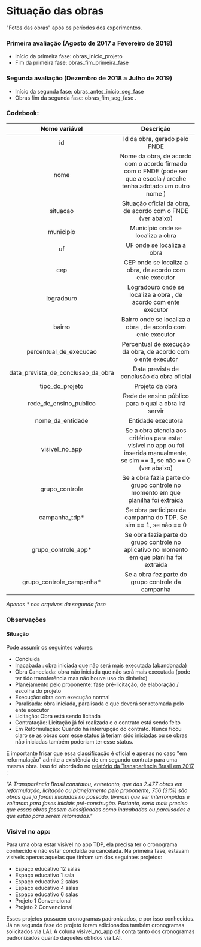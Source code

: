 # Situação das obras

"Fotos das obras" após os períodos dos experimentos. 

### Primeira avaliação (Agosto de 2017 a Fevereiro de 2018)

* Início da primeira fase: obras_inicio_projeto
* Fim da primeira fase: obras_fim_primeira_fase

### Segunda avaliação (Dezembro de 2018 a Julho de 2019)

* Início da segunda fase: obras_antes_inicio_seg_fase
* Obras fim da segunda fase: obras_fim_seg_fase .


### Codebook:

| Nome variável      | Descrição   |
| :-------------: |:-------------:|
| id     | Id da obra, gerado pelo FNDE |
| nome| Nome da obra, de acordo com o acordo firmado com o FNDE (pode ser que a escola / creche tenha adotado um outro nome ) |
| situacao | Situação oficial da obra, de acordo com o FNDE (ver abaixo) |
| municipio | Município onde se localiza a obra |
| uf | UF onde se localiza a obra |
| cep | CEP onde se localiza a obra, de acordo com ente executor |
| logradouro | Logradouro onde se localiza a obra , de acordo com ente executor |
| bairro | Bairro onde se localiza a obra , de acordo com ente executor |
| percentual_de_execucao | Percentual de execução da obra, de acordo com o ente executor |
| data_prevista_de_conclusao_da_obra | Data prevista de conclusão da obra oficial |
| tipo_do_projeto | Projeto da obra |                   
| rede_de_ensino_publico | Rede de ensino público para o qual a obra irá servir |            
| nome_da_entidade | Entidade executora |
| visivel_no_app | Se a obra atendia aos critérios para estar visível no app ou foi inserida manualmente, se sim == 1, se não == 0 (ver abaixo) |
| grupo_controle | Se a obra fazia parte do grupo controle no momento em que planilha foi extraída |  
| campanha_tdp* | Se obra participou da campanha do TDP. Se sim == 1, se não == 0 |
| grupo_controle_app* | Se obra fazia parte do grupo controle no aplicativo no momento em que planilha foi extraída |
| grupo_controle_campanha* | Se a obra fez parte do grupo controle da campanha |

*Apenas * nos arquivos da segunda fase*

### Observações

#### Situação

Pode assumir os seguintes valores:

* Concluída
* Inacabada : obra iniciada que não será mais executada (abandonada)
* Obra Cancelada: obra não iniciada que não será mais executada (pode ter tido transferência mas não houve uso do dinheiro) 
* Planejamento pelo proponente: fase pré-licitação, de elaboração / escolha do projeto
* Execução: obra com execução normal
* Paralisada: obra iniciada, paralisada e que deverá ser retomada pelo ente executor                  
* Licitação: Obra está sendo licitada
* Contratação: Licitação já foi realizada e o contrato está sendo feito
* Em Reformulação: Quando há interrupção do contrato. Nunca ficou claro se as obras com esse status já teriam sido iniciadas ou se obras não iniciadas também poderiam ter esse status.

É importante frisar que essa classificação é oficial e apenas no caso "em reformulação" admite a existência de um segundo contrato para uma mesma obra. Isso foi abordado no [relatório da Transparência Brasil em 2017](https://www.transparencia.org.br/downloads/publicacoes/RelatorioTadePe23082017.pdf) :

*"A Transparência Brasil constatou, entretanto, que das 2.477 obras em reformulação, licitação ou planejamento pelo proponente, 756 (31%) são obras que já foram iniciadas no passado, tiveram que ser interrompidas e voltaram para fases iniciais pré-construção. Portanto, seria mais preciso que essas obras fossem classificadas como inacabadas ou paralisadas e que estão para serem retomadas."*

### Visível no app:

Para uma obra estar visível no app TDP, ela precisa ter o cronograma conhecido e não estar concluída ou cancelada. Na primeira fase, estavam visíveis apenas aquelas que tinham um dos seguintes projetos:

* Espaço educativo 12 salas
* Espaço educativo 1 sala
* Espaço educativo 2 salas
* Espaço educativo 4 salas
* Espaço educativo 6 salas
* Projeto 1 Convencional
* Projeto 2 Convencional

Esses projetos possuem cronogramas padronizados, e por isso conhecidos.
Já na segunda fase do projeto foram adicionados também cronogramas solicitados via LAI. A coluna visivel_no_app dá conta tanto dos cronogramas padronizados quanto daqueles obtidos via LAI.
